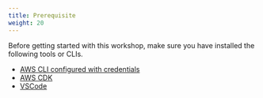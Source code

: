 ```yaml
---
title: Prerequisite 
weight: 20
---
```


Before getting started with this workshop, make sure you have installed the following tools or CLIs.


- [AWS CLI configured with credentials](./aws-config/readme)
- [AWS CDK](./aws-cdk/readme)
- [VSCode](./vscode/readme)


